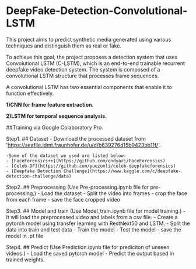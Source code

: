 # DeepFake-Detection-Convolutional-LSTM
This project aims to predict synthetic media generated using various techniques and distinguish them as real or fake. 

To achieve this goal, the project proposes a detection system that uses Convolutional LSTM (C-LSTM), which is an end-to-end trainable recurrent deepfake video detection system. The system is composed of a convolutional LSTM structure that processes frame sequences. 

A convolutional LSTM has two essential components that enable it to function effectively.

**1)CNN for frame feature extraction.**

**2)LSTM for temporal sequence analysis.**


##Training via Google Colaboratory Pro.

Step1. ## Dataset
	 - Download the processed dataset from 'https://seafile.idmt.fraunhofer.de/u/d/b639276d15b9423bb11f/'.

	-Some of the dataset we used are listed below:
  	- [FaceForensics++](https://github.com/ondyari/FaceForensics)
  	- [Celeb-DF](https://github.com/yuezunli/celeb-deepfakeforensics)
  	- [Deepfake Detection Challenge](https://www.kaggle.com/c/deepfake-detection-challenge/data) 

Step2. ## Preprocessing  (Use Pre-processing.ipynb file for pre-processing.)
 	 - Load the dataset
  	 - Split the video into frames
  	 - crop the face from each frame
  	 - save the face cropped video

Step3. ## Model and train (Use Model_train.ipynb file for model training.)
  	- It will load the preprocessed video and labels from a csv file.
  	- Create a pytorch model using transfer learning with RestNext50 and LSTM.
  	- Split the data into train and test data
  	- Train the model
  	- Test the model
  	- save the model in .pt file

Step4.  ## Predict   (Use Prediction.ipynb file for prediciton of unseen videos.)
  	- Load the saved pytorch model
  	- Predict the output based in trained weights.
 
